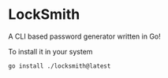 # LockSmith
A CLI based password generator written in Go!

To install it in your system

```bash
go install ./locksmith@latest
```
